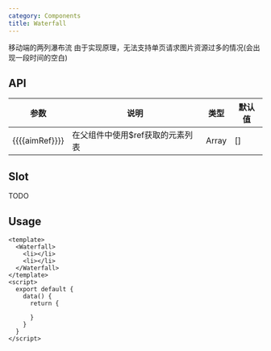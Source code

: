 ```yaml
---
category: Components
title: Waterfall
---
```


移动端的两列瀑布流
由于实现原理，无法支持单页请求图片资源过多的情况(会出现一段时间的空白)

## API

| 参数        | 说明                                     | 类型        | 默认值 |
|----------- |----------------------------------------- | ----------  | ------- |
| {{{{aimRef}}}}     | 在父组件中使用$ref获取的元素列表              | Array     | []  |

## Slot

TODO

## Usage

```
<template>
  <Waterfall>
    <li></li>
    <li></li>
  </Waterfall>
</template>
<script>
  export default {
    data() {
      return {

      }
    }
  }
</script>
```
